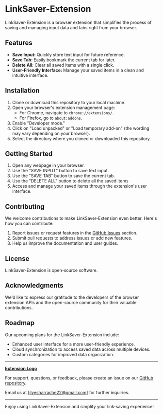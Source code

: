 # LinkSaver-Extension

LinkSaver-Extension is a browser extension that simplifies the process of saving and managing input data and tabs right from your browser.

## Features

- **Save Input:** Quickly store text input for future reference.
- **Save Tab:** Easily bookmark the current tab for later.
- **Delete All:** Clear all saved items with a single click.
- **User-Friendly Interface:** Manage your saved items in a clean and intuitive interface.
  
## Installation

1. Clone or download this repository to your local machine.
2. Open your browser's extension management page:
   - For Chrome, navigate to `chrome://extensions/`.
   - For Firefox, go to `about:addons`.
3. Enable "Developer mode."
4. Click on "Load unpacked" or "Load temporary add-on" (the wording may vary depending on your browser).
5. Select the directory where you cloned or downloaded this repository.

## Getting Started

1. Open any webpage in your browser.
2. Use the "SAVE INPUT" button to save text input.
3. Use the "SAVE TAB" button to save the current tab.
4. Use the "DELETE ALL" button to delete all the saved items 
5. Access and manage your saved items through the extension's user interface.

## Contributing

We welcome contributions to make LinkSaver-Extension even better. Here's how you can contribute:

1. Report issues or request features in the [GitHub Issues](https://github.com/ilyeshr2/LinkSaver-Extension/issues) section.
2. Submit pull requests to address issues or add new features.
3. Help us improve the documentation and user guides.

## License

LinkSaver-Extension is open-source software.

## Acknowledgments

We'd like to express our gratitude to the developers of the browser extension APIs and the open-source community for their valuable contributions.

## Roadmap

Our upcoming plans for the LinkSaver-Extension include:

- Enhanced user interface for a more user-friendly experience.
- Cloud synchronization to access saved data across multiple devices.
- Custom categories for improved data organization.

---

**[Extension Logo](icon.png)**

For support, questions, or feedback, please create an issue on our [GitHub repository](https://github.com/ilyeshr2/LinkSaver-Extension).

Email us at [ilyesharrache22@gmail.com] for further inquiries.

---

Enjoy using LinkSaver-Extension and simplify your link-saving experience!

